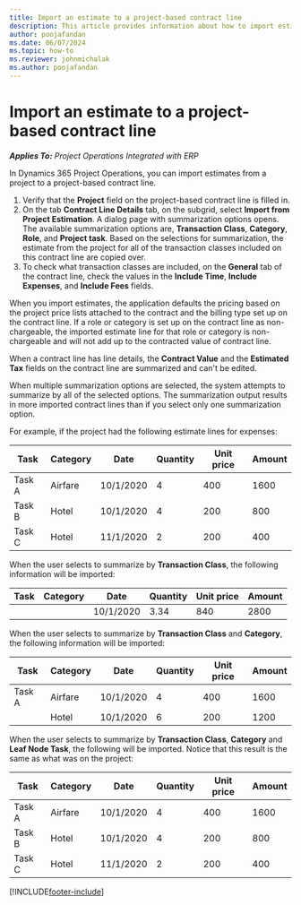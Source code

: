 ```yaml
---
title: Import an estimate to a project-based contract line
description: This article provides information about how to import estimates from a project to a contract line.
author: poojafandan
ms.date: 06/07/2024
ms.topic: how-to
ms.reviewer: johnmichalak
ms.author: poojafandan
---
```


# Import an estimate to a project-based contract line

_**Applies To:** Project Operations Integrated with ERP_

In Dynamics 365 Project Operations, you can import estimates from a project to a project-based contract line.

1. Verify that the **Project** field on the project-based contract line is filled in.
2. On the tab **Contract Line Details** tab, on the subgrid, select **Import from Project Estimation**. A dialog page with summarization options opens. The available summarization options are, **Transaction Class**, **Category**, **Role**, and **Project task**. Based on the selections for summarization, the estimate from the project for all of the transaction classes included on this contract line are copied over. 
3. To check what transaction classes are included, on the **General** tab of the contract line, check the values in the **Include Time**, **Include Expenses**, and **Include Fees** fields.

When you import estimates, the application defaults the pricing based on the project price lists attached to the contract and the billing type set up on the contract line. If a role or category is set up on the contract line as non-chargeable, the imported estimate line for that role or category is non-chargeable and will not add up to the contracted value of contract line.

When a contract line has line details, the **Contract Value** and the **Estimated Tax** fields on the contract line are summarized and can't be edited.

When multiple summarization options are selected, the system attempts to summarize by all of the selected options. The summarization output results in more imported contract lines than if you select only one summarization option.

For example, if the project had the following estimate lines for expenses:

| Task | Category | Date | Quantity | Unit price | Amount |
| --- | --- | --- | --- | --- | --- |
| Task A | Airfare | 10/1/2020 | 4 | 400 | 1600 |
| Task B | Hotel | 10/1/2020 | 4 | 200 | 800 |
| Task C | Hotel | 11/1/2020 | 2 | 200 | 400 |

When the user selects to summarize by **Transaction Class**, the following information will be imported:

| Task | Category | Date | Quantity | Unit price | Amount |
| --- | --- | --- | --- | --- | --- |
| &nbsp;  | &nbsp;  | 10/1/2020 | 3.34 | 840 | 2800 |

When the user selects to summarize by **Transaction Class** and **Category**, the following information will be imported:

| Task | Category | Date | Quantity | Unit price | Amount |
| --- | --- | --- | --- | --- | --- |
| Task A | Airfare | 10/1/2020 | 4 | 400 | 1600 |
| &nbsp;  | Hotel | 10/1/2020 | 6 | 200 | 1200 |

When the user selects to summarize by **Transaction Class**, **Category** and **Leaf Node Task**, the following will be imported. Notice that this result is the same as what was on the project:

| Task | Category | Date | Quantity | Unit price | Amount |
| --- | --- | --- | --- | --- | --- |
| Task A | Airfare | 10/1/2020 | 4 | 400 | 1600 |
| Task B | Hotel | 10/1/2020 | 4 | 200 | 800 |
| Task C | Hotel | 11/1/2020 | 2 | 200 | 400 |


[!INCLUDE[footer-include](../includes/footer-banner.md)]
